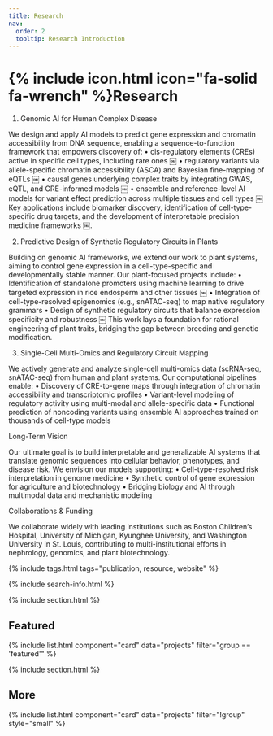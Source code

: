 ```yaml
---
title: Research
nav:
  order: 2
  tooltip: Research Introduction
---
```


# {% include icon.html icon="fa-solid fa-wrench" %}Research

1. Genomic AI for Human Complex Disease

We design and apply AI models to predict gene expression and chromatin accessibility from DNA sequence, enabling a sequence-to-function framework that empowers discovery of:
	•	cis-regulatory elements (CREs) active in specific cell types, including rare ones  ￼
	•	regulatory variants via allele-specific chromatin accessibility (ASCA) and Bayesian fine-mapping of eQTLs  ￼
	•	causal genes underlying complex traits by integrating GWAS, eQTL, and CRE-informed models  ￼
	•	ensemble and reference-level AI models for variant effect prediction across multiple tissues and cell types  ￼
Key applications include biomarker discovery, identification of cell-type-specific drug targets, and the development of interpretable precision medicine frameworks  ￼.

2. Predictive Design of Synthetic Regulatory Circuits in Plants

Building on genomic AI frameworks, we extend our work to plant systems, aiming to control gene expression in a cell-type-specific and developmentally stable manner. Our plant-focused projects include:
	•	Identification of standalone promoters using machine learning to drive targeted expression in rice endosperm and other tissues  ￼
	•	Integration of cell-type-resolved epigenomics (e.g., snATAC-seq) to map native regulatory grammars
	•	Design of synthetic regulatory circuits that balance expression specificity and robustness  ￼
This work lays a foundation for rational engineering of plant traits, bridging the gap between breeding and genetic modification.

3. Single-Cell Multi-Omics and Regulatory Circuit Mapping

We actively generate and analyze single-cell multi-omics data (scRNA-seq, snATAC-seq) from human and plant systems. Our computational pipelines enable:
	•	Discovery of CRE-to-gene maps through integration of chromatin accessibility and transcriptomic profiles
	•	Variant-level modeling of regulatory activity using multi-modal and allele-specific data
	•	Functional prediction of noncoding variants using ensemble AI approaches trained on thousands of cell-type models 

Long-Term Vision

Our ultimate goal is to build interpretable and generalizable AI systems that translate genomic sequences into cellular behavior, phenotypes, and disease risk. We envision our models supporting:
	•	Cell-type-resolved risk interpretation in genome medicine
	•	Synthetic control of gene expression for agriculture and biotechnology
	•	Bridging biology and AI through multimodal data and mechanistic modeling

Collaborations & Funding

We collaborate widely with leading institutions such as Boston Children’s Hospital, University of Michigan, Kyunghee University, and Washington University in St. Louis, contributing to multi-institutional efforts in nephrology, genomics, and plant biotechnology.
 
{% include tags.html tags="publication, resource, website" %}

{% include search-info.html %}

{% include section.html %}

## Featured

{% include list.html component="card" data="projects" filter="group == 'featured'" %}

{% include section.html %}

## More

{% include list.html component="card" data="projects" filter="!group" style="small" %}
